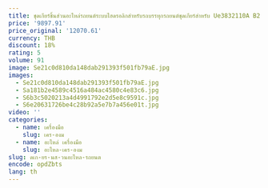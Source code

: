 ```yaml
---
title: ชุดเกียร์ชิ้นส่วนอะไหล่รถยนต์ระบบไฮดรอลิกสำหรับรถบรรทุกรถยนต์ชุดเกียร์สำหรับ Ue3832110A B2600 B2000มาสด้า B2200 Ue38321
price: '9897.91'
price_original: '12070.61'
currency: THB
discount: 18%
rating: 5
volume: 91
image: Se21c0d810da148dab291393f501fb79aE.jpg
images:
  - Se21c0d810da148dab291393f501fb79aE.jpg
  - Sa181b2e4589c4516a484ac4580c4e83c6.jpg
  - S6b3c5020213a4d4991792e2d5e8c9591c.jpg
  - S6e20631726be4c28b92a5e7b7a456e01t.jpg
video: ''
categories:
  - name: เครื่องมือ
    slug: เคร-องม
  - name: อะไหล่ เครื่องมือ
    slug: อะไหล-เคร-องม
slug: ดเก-ยร-นส-วนอะไหล-รถยนต
encode: opdZbts
lang: th
---
```

  